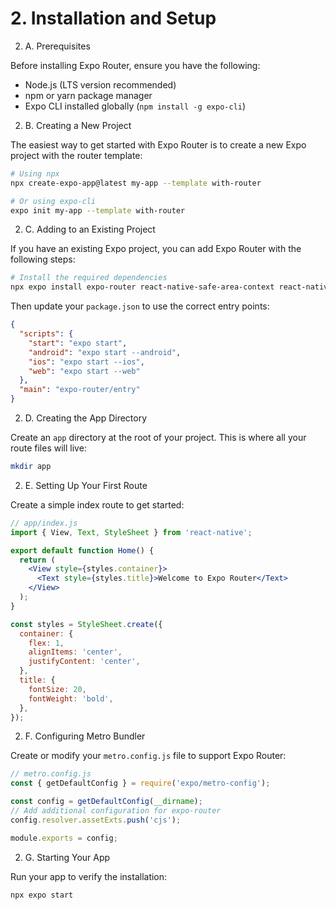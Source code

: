 # 2. Installation and Setup

2. A. Prerequisites

Before installing Expo Router, ensure you have the following:

- Node.js (LTS version recommended)
- npm or yarn package manager
- Expo CLI installed globally (`npm install -g expo-cli`)

2. B. Creating a New Project

The easiest way to get started with Expo Router is to create a new Expo project with the router template:

```bash
# Using npx
npx create-expo-app@latest my-app --template with-router

# Or using expo-cli
expo init my-app --template with-router
```

2. C. Adding to an Existing Project

If you have an existing Expo project, you can add Expo Router with the following steps:

```bash
# Install the required dependencies
npx expo install expo-router react-native-safe-area-context react-native-screens expo-linking expo-constants expo-status-bar
```

Then update your `package.json` to use the correct entry points:

```json
{
  "scripts": {
    "start": "expo start",
    "android": "expo start --android",
    "ios": "expo start --ios",
    "web": "expo start --web"
  },
  "main": "expo-router/entry"
}
```

2. D. Creating the App Directory

Create an `app` directory at the root of your project. This is where all your route files will live:

```bash
mkdir app
```

2. E. Setting Up Your First Route

Create a simple index route to get started:

```jsx
// app/index.js
import { View, Text, StyleSheet } from 'react-native';

export default function Home() {
  return (
    <View style={styles.container}>
      <Text style={styles.title}>Welcome to Expo Router</Text>
    </View>
  );
}

const styles = StyleSheet.create({
  container: {
    flex: 1,
    alignItems: 'center',
    justifyContent: 'center',
  },
  title: {
    fontSize: 20,
    fontWeight: 'bold',
  },
});
```

2. F. Configuring Metro Bundler

Create or modify your `metro.config.js` file to support Expo Router:

```js
// metro.config.js
const { getDefaultConfig } = require('expo/metro-config');

const config = getDefaultConfig(__dirname);
// Add additional configuration for expo-router
config.resolver.assetExts.push('cjs');

module.exports = config;
```

2. G. Starting Your App

Run your app to verify the installation:

```bash
npx expo start
```
